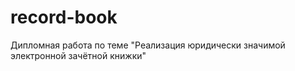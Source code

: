 # record-book
Дипломная работа по теме "Реализация юридически значимой электронной зачётной книжки"
